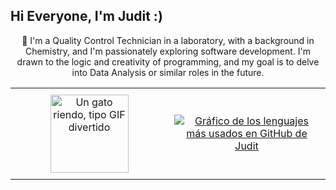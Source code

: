 ## Hi Everyone, I'm Judit :)
<div style="text-align: center; max-width: 800px; margin: 0 auto; padding: 0 10px;">
  🧪 I'm a Quality Control Technician in a laboratory, with a background in Chemistry, and I'm passionately exploring software development. I'm drawn to the logic and creativity of programming, and my goal is to delve into Data Analysis or similar roles in the future.
</div>

<!-- Contenedor con tabla HTML para elementos lado a lado -->
<table style="width:100%; border:none;">
  <tr>
    <!-- Columna para el GIF del Gato -->
    <td style="width:50%; text-align: center; vertical-align: middle; padding: 10px;">
      <img src="https://github.com/user-attachments/assets/71e1e9d9-eae8-43a5-9dc5-b66874181507" alt="Un gato riendo, tipo GIF divertido" width="125" />
    </td>
    <!-- Columna para la Insignia de Most Used Languages -->
    <td style="width:50%; text-align: center; vertical-align: middle; padding: 10px;">
      <a href="https://github.com/juditcanovas">
        <img src="https://github-readme-stats.vercel.app/api/top-langs/?username=juditcanovas&hide=,tex&title_color=ffffff&text_color=c9cacc&icon_color=2bbc8a&bg_color=1d1f21&langs_count=3" alt="Gráfico de los lenguajes más usados en GitHub de Judit" />
      </a>
    </td>
  </tr>
</table>

<!-- Puedes añadir más contenido Markdown aquí abajo para el resto de tu perfil -->

<!--
**juditcanovas/juditcanovas** is a ✨ _special_ ✨ repository because its `README.md` (this file) appears on your GitHub profile.

Here are some ideas to get you started:

- 🔭 I’m currently working on ...
- 🌱 I’m currently learning ...
- 👯 I’m looking to collaborate on ...
- 🤔 I’m looking for help with ...
- 💬 Ask me about ...
- 📫 How to reach me: ...
- 😄 Pronouns: ...
- ⚡ Fun fact: ...
-->
